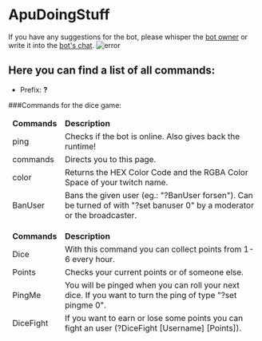 # **ApuDoingStuff** 
If you have any suggestions for the bot, please whisper the [bot owner](https://twitch.tv/benASTRO) or write it into the [bot's chat](https://twitch.tv/ApuDoingStuff/chat).
<img src="https://static-cdn.jtvnw.net/jtv_user_pictures/c1b46cfb-6bd0-48a7-8bdf-db288daa35f2-profile_image-300x300.png" alt="error">
## Here you can find a list of all commands:

* Prefix: **?**

<table>
  <thead>
    <td>
      <b> Commands </b>
    </td>
    <td>
      <b> Description </b>
    </td>
  </thead>
  <thead>
    <td>
      ping 
    </td>
    <td>
      Checks if the bot is online. Also gives back the runtime!
    </td>
  </thead>
  <thead>
    <td>
      commands
    </td>
    <td>
      Directs you to this page.
    </td>
  </thead>
  <thead>
    <td>
      color
    </td>
    <td>
      Returns the HEX Color Code and the RGBA Color Space of your twitch name.
    </td>
  </thead>
  <thead>
    <td>
      BanUser
    </td>
    <td>
      Bans the given user (eg.: "?BanUser forsen"). Can be turned of with "?set banuser 0" by a moderator or the broadcaster.
    </td>
  </thead>
  
  ###Commands for the dice game:
  
  <table>
    <thead>
    <td>
      <b> Commands </b>
    </td>
    <td>
      <b> Description </b>
    </td>
  </thead>
  <thead>
    <td>
      Dice
    </td>
    <td>
      With this command you can collect points from 1-6 every hour.
    </td>
  </thead>
  <thead>
    <td>
      Points
    </td>
    <td>
      Checks your current points or of someone else.
    </td>
  <thead>
    <td>
      PingMe
    </td>
    <td>
      You will be pinged when you can roll your next dice. If you want to turn the ping of type "?set pingme 0".
    </td>
  <thead>
    <td>
      DiceFight
    </td>
    <td>
      If you want to earn or lose some points you can fight an user (?DiceFight [Username] [Points]).
    </td>
      

